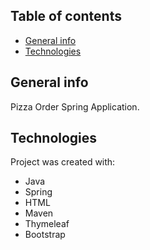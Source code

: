 ## Table of contents
* [General info](#general-info)
* [Technologies](#technologies)

## General info
Pizza Order Spring Application.

## Technologies
Project was created with:
* Java
* Spring
* HTML
* Maven
* Thymeleaf
* Bootstrap
